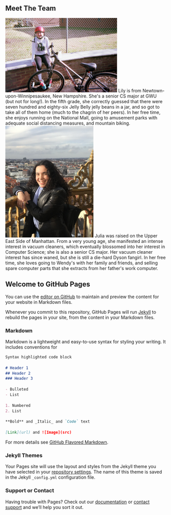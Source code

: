 ## Meet The Team
<img src="IMG_5055.JPG" width="350" height="233">
Lily is from Newtown-upon-Winnipesaukee, New Hampshire. She's a senior CS major at GWU (but not for long!). In the fifth grade, she correctly guessed
that there were seven hundred and eighty-six Jelly Belly jelly beans in a jar, and so got to take all of them home (much to the chagrin of her peers). 
In her free time, she enjoys running
on the National Mall, going to amusement parks with adequate social distancing measures, and mountain biking.
<img src="IMG_6902.jpeg" width="276" height="350">
Julia was raised on the Upper East Side of Manhattan. From a very young age, she manifested an intense interest in vacuum cleaners, which eventually blossomed into her interest in Computer Science; she is also a senior CS major. Her vacuum cleaner interest has since waned, but she is still a die-hard Dyson fangirl.
In her free time, she loves going to Wendy's with her family and friends, and selling spare computer parts that she extracts from her father's work computer.


## Welcome to GitHub Pages

You can use the [editor on GitHub](https://github.com/GrantMcClearn/egg_website/edit/gh-pages/index.md) to maintain and preview the content for your website in Markdown files.

Whenever you commit to this repository, GitHub Pages will run [Jekyll](https://jekyllrb.com/) to rebuild the pages in your site, from the content in your Markdown files.

### Markdown

Markdown is a lightweight and easy-to-use syntax for styling your writing. It includes conventions for

```markdown
Syntax highlighted code block

# Header 1
## Header 2
### Header 3

- Bulleted
- List

1. Numbered
2. List

**Bold** and _Italic_ and `Code` text

[Link](url) and ![Image](src)
```

For more details see [GitHub Flavored Markdown](https://guides.github.com/features/mastering-markdown/).

### Jekyll Themes

Your Pages site will use the layout and styles from the Jekyll theme you have selected in your [repository settings](https://github.com/GrantMcClearn/egg_website/settings/pages). The name of this theme is saved in the Jekyll `_config.yml` configuration file.

### Support or Contact

Having trouble with Pages? Check out our [documentation](https://docs.github.com/categories/github-pages-basics/) or [contact support](https://support.github.com/contact) and we’ll help you sort it out.
